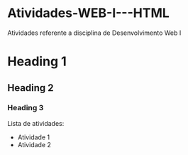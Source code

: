 # Atividades-WEB-I---HTML
Atividades referente a disciplina de Desenvolvimento Web I

# Heading 1
## Heading 2
### Heading 3

Lista de atividades: 
- Atividade 1
- Atividade 2
